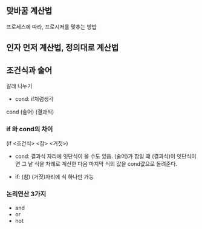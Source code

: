 ## 맞바꿈 계산법

프로세스에 따라, 프로시저를 맞추는 방법

## 인자 먼저 계산법, 정의대로 계산법

## 조건식과 술어

갈래 나누기

- cond: if처럼생각

cond (술어) (결과식)

### if 와 cond의 차이

(if <조건식> <참> <거짓>)

- cond: 결과식 자리에 잇단식이 올 수도 있음. (술어)가 참일 떄 (결과식)이 잇단식이면 그 낱 식을 차례로 계산한 다음 마지막 식의 값을 cond값으로 돌려준다.

- if: (참) (거짓)자리에 식 하나만 가능

### 논리연산 3가지

- and
- or
- not